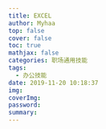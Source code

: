 ```yaml
---
title: EXCEL
author: Myhaa
top: false
cover: false
toc: true
mathjax: false
categories: 职场通用技能
tags:
  - 办公技能
date: 2019-11-20 10:18:37
img:
coverImg:
password:
summary:
---
```


